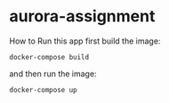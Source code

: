 # aurora-assignment

How to Run this app
first build the image:
```
docker-compose build
```
and then run the image:
```
docker-compose up
```
